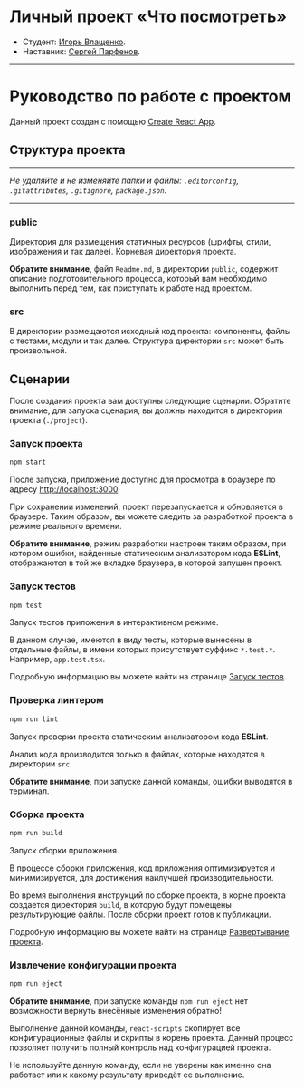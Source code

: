 # Личный проект «Что посмотреть»

* Студент: [Игорь Влащенко](https://up.htmlacademy.ru/php-3/1/user/442219).
* Наставник: [Сергей Парфенов](https://htmlacademy.ru/profile/id926645).

---
# Руководство по работе с проектом

Данный проект создан с помощью [Create React App](https://github.com/facebook/create-react-app).

## Структура проекта

---

_Не удаляйте и не изменяйте папки и файлы:_
_`.editorconfig`, `.gitattributes`, `.gitignore`, `package.json`._

---

### public

Директория для размещения статичных ресурсов (шрифты, стили, изображения и так далее). Корневая директория проекта.

**Обратите внимание**, файл `Readme.md`, в директории `public`, содержит описание подготовительного процесса, который вам необходимо выполнить перед тем, как приступать к работе над проектом.

### src

В директории размещаются исходный код проекта: компоненты, файлы с тестами, модули и так далее. Структура директории `src` может быть произвольной.

## Сценарии

После создания проекта вам доступны следующие сценарии. Обратите внимание, для запуска сценария, вы должны находится в директории проекта (`./project`).

### Запуск проекта

```bash
npm start
```

После запуска, приложение доступно для просмотра в браузере по адресу [http://localhost:3000](http://localhost:3000).

При сохранении изменений, проект перезапускается и обновляется в браузере. Таким образом, вы можете следить за разработкой проекта в режиме реального времени.

**Обратите внимание**, режим разработки настроен таким образом, при котором ошибки, найденные статическим анализатором кода **ESLint**, отображаются в той же вкладке браузера, в которой запущен проект.

### Запуск тестов

```bash
npm test
```

Запуск тестов приложения в интерактивном режиме.

В данном случае, имеются в виду тесты, которые вынесены в отдельные файлы, в имени которых присутствует суффикс `*.test.*`. Например, `app.test.tsx`.

Подробную информацию вы можете найти на странице [Запуск тестов](https://facebook.github.io/create-react-app/docs/running-tests).

### Проверка линтером

```bash
npm run lint
```

Запуск проверки проекта статическим анализатором кода **ESLint**.

Анализ кода производится только в файлах, которые находятся в директории `src`.

**Обратите внимание**, при запуске данной команды, ошибки выводятся в терминал.

### Сборка проекта

```bash
npm run build
```

Запуск сборки приложения.

В процессе сборки приложения, код приложения оптимизируется и минимизируется, для достижения наилучшей производительности.

Во время выполнения инструкций по сборке проекта, в корне проекта создается директория `build`, в которую будут помещены результирующие файлы. После сборки проект готов к публикации.

Подробную информацию вы можете найти на странице [Развертывание проекта](https://facebook.github.io/create-react-app/docs/deployment).

### Извлечение конфигурации проекта

```bash
npm run eject
```

**Обратите внимание**, при запуске команды `npm run eject` нет возможности вернуть внесённые изменения обратно!

Выполнение данной команды, `react-scripts` скопирует все конфигурационные файлы и скрипты в корень проекта. Данный процесс позволяет получить полный контроль над конфигурацией проекта.

Не используйте данную команду, если не уверены как именно она работает или к какому результату приведёт ее выполнение.
